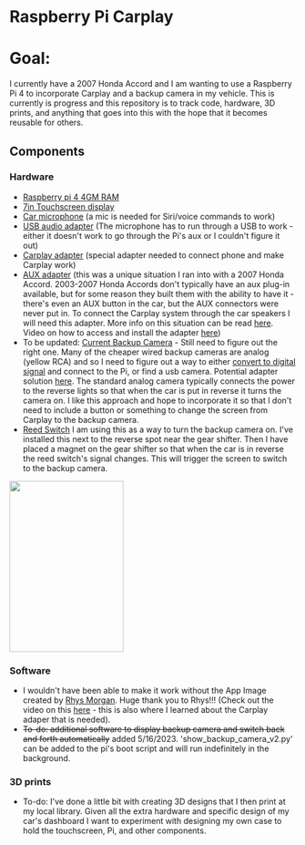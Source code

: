 # Raspberry Pi Carplay

# Goal:
I currently have a 2007 Honda Accord and I am wanting to use a Raspberry Pi 4 to incorporate Carplay and a backup camera in my vehicle. 
This is currently is progress and this repository is to track code, hardware, 3D  prints, and anything that goes into this
with the hope that it becomes reusable for others.

## Components
### Hardware
* [Raspberry pi 4 4GM RAM](https://www.raspberrypi.com/products/raspberry-pi-4-model-b/?variant=raspberry-pi-4-model-b-4gb)
* [7in Touchscreen display](https://www.raspberrypi.com/products/raspberry-pi-touch-display/)
* [Car microphone](https://www.amazon.com/dp/B0B84M452Z?psc=1&ref=ppx_yo2ov_dt_b_product_details) (a mic is needed for Siri/voice commands to work)
* [USB audio adapter](https://www.walmart.com/ip/Plugable-USB-Audio-Adapter-with-3-5mm-Speaker-Headphone-and-Microphone-Jack-Add-an-External-Stereo-Sound-Card-to-Any-PC/49301606)
(The microphone has to run through a USB to work - either it doesn't work to go through the Pi's aux or I couldn't figure it out)
* [Carplay adapter](https://www.amazon.com/dp/B088T9CZNK?psc=1&ref=ppx_yo2ov_dt_b_product_details) (special adapter needed to connect phone and make Carplay work)
* [AUX adapter](https://www.amazon.com/dp/B01EUZ948Y?psc=1&ref=ppx_yo2ov_dt_b_product_details) (this was a unique situation I ran into with a 2007 Honda Accord.
2003-2007 Honda Accords don't typically have an aux plug-in available, but for some reason they built them with the ability to have it - there's even
an AUX button in the car, but the AUX connectors were never put in. To connect the Carplay system through the car speakers I will need this adapter.
More info on this situation can be read [here](https://vehiclefreak.com/where-is-the-aux-port-in-a-2007-honda-accord/#:~:text=So%20in%20short%2C%20no%20the,the%20rear%20of%20the%20stereo.). 
Video on how to access and install the adapter [here](https://www.youtube.com/watch?v=0YeY0smqU9Q))
* To be updated: [Current Backup Camera](https://www.walmart.com/ip/Dual-Electronics-XCAM200-Waterproof-Full-Color-Backup-Camera-with-Wide-Viewing-Angle-Lens-and-Back-up-Parking-Guides/280067357?athbdg=L1200) - Still need to figure out the right one. Many of the cheaper wired backup cameras are analog (yellow RCA) and so I need to figure out a way to either [convert to digital signal](https://raspberrypi.stackexchange.com/questions/88113/rca-ntsc-camera-input-is-becoming-an-absolute-nightmare) and connect to the Pi, or find a usb camera. Potential adapter solution [here](https://www.amazon.com/easyday-DC60-Capture-Software-Compatible/dp/B0126O0RDC/ref=sr_1_3?keywords=easycap+dc60&qid=1662994455&sr=8-3).
The standard analog camera typically connects the power to the reverse lights so that when the car is put in reverse it turns the camera on. 
I like this approach and hope to incorporate it so that I don't need to include a button or something to change the screen from Carplay to the backup camera.
* [Reed Switch](https://arduinomodules.info/ky-021-mini-magnetic-reed-switch-module/) I am using this as a way to turn the backup camera on. I've installed this next to the reverse spot near the gear shifter. Then I have placed a magnet on the gear shifter so that when the car is in reverse the reed switch's signal changes. This will trigger the screen to switch to the backup camera. 
<img src="https://github.com/seth602/rpi_carplay/assets/107073994/bca9979b-b011-46c9-b79a-8d7970f0b864" width="200" height="300" />


### Software
* I wouldn't have been able to make it work without the App Image created by [Rhys Morgan](https://github.com/rhysmorgan134/react-carplay). 
Huge thank you to Rhys!!!
(Check out the video on this [here](https://www.youtube.com/watch?v=mBeYd7RNw1w) - this is also where I learned about the Carplay adaper that is needed).
* ~~To-do: additional software to display backup camera and switch back and forth automatically~~ added 5/16/2023. 'show_backup_camera_v2.py' can be added to the pi's boot script and will run indefinitely in the background.

### 3D prints
* To-do: I've done a little bit with creating 3D designs that I then print at my local library. Given all the extra hardware and specific design of my car's dashboard
I want to experiment with designing my own case to hold the touchscreen, Pi, and other components.




